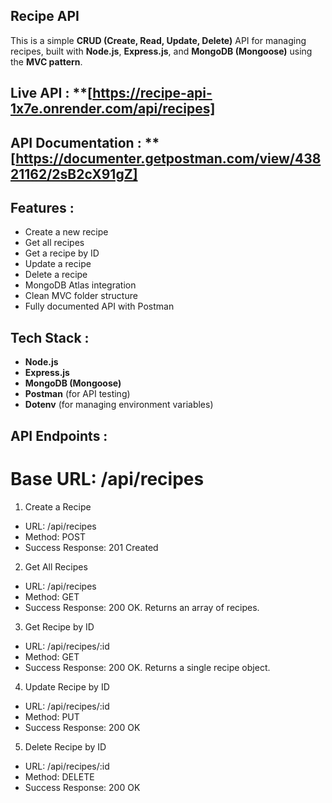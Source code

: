 ## Recipe API
This is a simple **CRUD (Create, Read, Update, Delete)** API for managing recipes, built with **Node.js**, **Express.js**, and **MongoDB (Mongoose)** using the **MVC pattern**.

##  Live API : **[https://recipe-api-1x7e.onrender.com/api/recipes]

## API Documentation : **[https://documenter.getpostman.com/view/43821162/2sB2cX91gZ]

## Features :
- Create a new recipe
- Get all recipes
- Get a recipe by ID
- Update a recipe
- Delete a recipe
- MongoDB Atlas integration
- Clean MVC folder structure
- Fully documented API with Postman

## Tech Stack :
- **Node.js**
- **Express.js**
- **MongoDB (Mongoose)**
- **Postman** (for API testing)
- **Dotenv** (for managing environment variables)

## API Endpoints :
# Base URL: /api/recipes
1. Create a Recipe
- URL: /api/recipes
- Method: POST
- Success Response: 201 Created

2.  Get All Recipes
- URL: /api/recipes
- Method: GET
- Success Response: 200 OK.
Returns an array of recipes.

3.  Get Recipe by ID
- URL: /api/recipes/:id
- Method: GET
- Success Response: 200 OK.
Returns a single recipe object.

4.  Update Recipe by ID
- URL: /api/recipes/:id
- Method: PUT
- Success Response: 200 OK

5.  Delete Recipe by ID
- URL: /api/recipes/:id
- Method: DELETE
- Success Response: 200 OK



